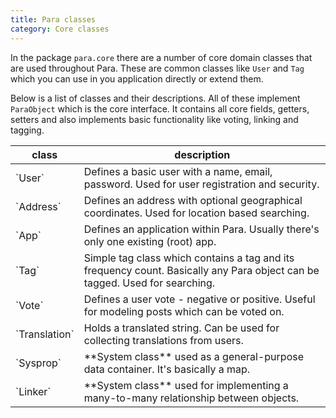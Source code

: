 ```yaml
---
title: Para classes
category: Core classes
---
```


In the package `para.core` there are a number of core domain classes that are used throughout Para.
These are common classes like `User` and `Tag` which you can use in you application directly or extend them.

Below is a list of classes and their descriptions. All of these implement `ParaObject` which is the core interface.
It contains all core fields, getters, setters and also implements basic functionality like voting, linking and tagging.

<table class="table table-striped">
	<thead>
		<tr>
			<th>class</th>
			<th>description</th>
		</tr>
	</thead>
	<tbody>
		<tr><td>`User`</td><td> Defines a basic user with a name, email, password. Used for user registration and security.</td></tr>
		<tr><td>`Address`</td><td> Defines an address with optional geographical coordinates. Used for location based searching. </td></tr>
		<tr><td>`App`</td><td> Defines an application within Para. Usually there's only one existing (root) app.</td></tr>
		<tr><td>`Tag`</td><td> Simple tag class which contains a tag and its frequency count. Basically any Para object can be tagged. Used for searching.</td></tr>
		<tr><td>`Vote`</td><td> Defines a user vote - negative or positive. Useful for modeling posts which can be voted on. </td></tr>
		<tr><td>`Translation`</td><td> Holds a translated string. Can be used for collecting translations from users. </td></tr>
		<tr><td>`Sysprop`</td><td> **System class** used as a general-purpose data container. It's basically a map. </td></tr>
		<tr><td>`Linker`</td><td> **System class** used for implementing a many-to-many relationship between objects. </td></tr>
	</tbody>
</table>